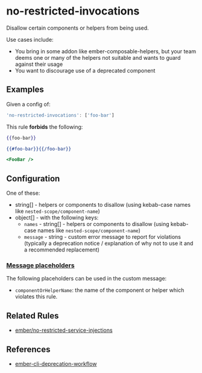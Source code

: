 # no-restricted-invocations

Disallow certain components or helpers from being used.

Use cases include:

* You bring in some addon like ember-composable-helpers, but your team deems one or many of the helpers not suitable and wants to guard against their usage
* You want to discourage use of a deprecated component

## Examples

Given a config of:

```js
'no-restricted-invocations': ['foo-bar']
```

This rule **forbids** the following:

```hbs
{{foo-bar}}
```

```hbs
{{#foo-bar}}{{/foo-bar}}
```

```hbs
<FooBar />
```

## Configuration

One of these:

* string[] - helpers or components to disallow (using kebab-case names like `nested-scope/component-name`)
* object[] - with the following keys:
  * `names` - string[] - helpers or components to disallow (using kebab-case names like `nested-scope/component-name`)
  * `message` - string - custom error message to report for violations (typically a deprecation notice / explanation of why not to use it and a recommended replacement)

### [Message placeholders](/docs/plugins.md#using-message-placeholders)

The following placeholders can be used in the custom message:
* `componentOrHelperName`: the name of the component or helper which violates this rule.

## Related Rules

* [ember/no-restricted-service-injections](https://github.com/ember-cli/eslint-plugin-ember/blob/master/docs/rules/no-restricted-service-injections.md)

## References

* [ember-cli-deprecation-workflow](https://github.com/mixonic/ember-cli-deprecation-workflow)
